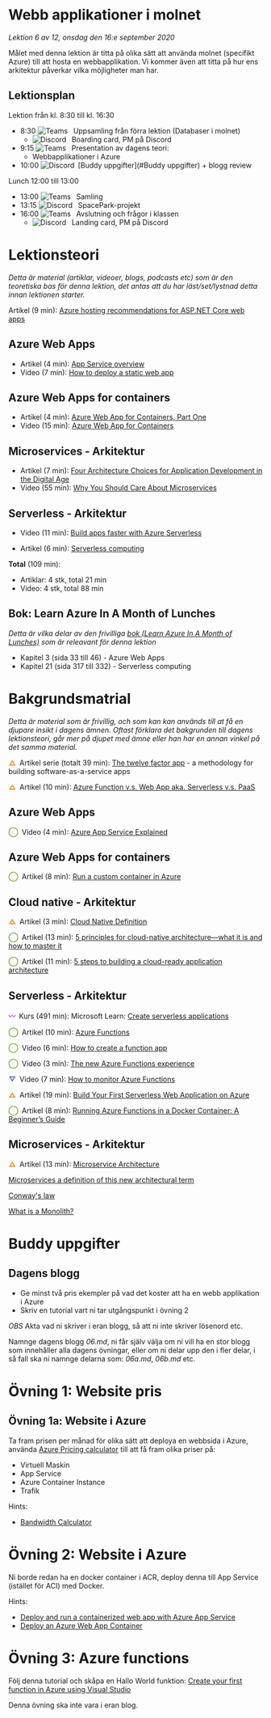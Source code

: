 # Webb applikationer i molnet

*Lektion 6 av 12, onsdag den 16:e september 2020*

Målet med denna lektion är titta på olika sätt att använda molnet (specifikt Azure) till att hosta en webbapplikation. Vi kommer även att titta på hur ens arkitektur påverkar vilka möjligheter man har.

## Lektionsplan
Lektion från kl. 8:30 till kl. 16:30

* 8:30 <img style="margin-right:0.5em;" src="C:/Github/molnapplikationer/assets/images/teams18.png"  alt="Teams"/> Uppsamling från förra lektion (Databaser i molnet)
  * <img style="margin-right:0.5em;" src="C:/Github/molnapplikationer/assets/images/discord18.png" alt="Discord"/> Boarding card, PM på Discord
* 9:15 <img style="margin-right:0.5em;" src="C:/Github/molnapplikationer/assets/images/teams18.png"  alt="Teams"/> Presentation av dagens teori: 
  * Webbapplikationer i Azure
* 10:00 <img style="margin-right:0.5em;" src="C:/Github/molnapplikationer/assets/images/discord18.png" alt="Discord"/>[Buddy uppgifter](#Buddy uppgifter) + blogg review

Lunch 12:00 till 13:00

* 13:00 <img style="margin-right:0.5em;" src="C:/Github/molnapplikationer/assets/images/teams18.png" alt="Teams"/> Samling
* 13:15 <img style="margin-right:0.5em;" src="C:/Github/molnapplikationer/assets/images/discord18.png" alt="Discord"/> SpacePark-projekt
* 16:00 <img style="margin-right:0.5em;" src="C:/Github/molnapplikationer/assets/images/teams18.png" alt="Teams"/> Avslutning och frågor i klassen
  * <img style="margin-right:0.5em;" src="C:/Github/molnapplikationer/assets/images/discord18.png" alt="Discord"/> Landing card, PM på Discord

# Lektionsteori
*Detta är material (artiklar, videoer, blogs, podcasts etc) som är den teoretiska bas för denna lektion, det antas att du har läst/set/lystnad detta innan lektionen starter.*

Artikel (9 min): [Azure hosting recommendations for ASP.NET Core web apps](https://docs.microsoft.com/en-us/dotnet/architecture/modern-web-apps-azure/azure-hosting-recommendations-for-asp-net-web-apps)

## Azure Web Apps

* Artikel (4 min): [App Service overview](https://docs.microsoft.com/en-us/azure/app-service/overview)
* Video (7 min): [How to deploy a static web app](https://www.youtube.com/watch?v=H2MPsgujpNk)

## Azure Web Apps for containers

* Artikel (4 min): [Azure Web App for Containers, Part One](https://www.ais.com/azure-web-app-for-containers-part-one/)
* Video (15 min): [Azure Web App for Containers](https://www.youtube.com/watch?v=xnUOu-yPEzo)

## Microservices - Arkitektur

* Artikel (7 min): [Four Architecture Choices for Application Development in the Digital Age](https://www.ibm.com/cloud/blog/four-architecture-choices-for-application-development)
* Video (55 min): [Why You Should Care About Microservices](https://channel9.msdn.com/Events/dotnetConf/Focus-on-Microservices/Why-You-Should-Care-About-Microservices?ocid=player)

## Serverless - Arkitektur

* Video (11 min): [Build apps faster with Azure Serverless](https://www.youtube.com/watch?v=OnJt4qfsfOc)

* Artikel (6 min): [Serverless computing](https://azure.microsoft.com/en-us/overview/serverless-computing/)

**Total** (109 min):

- Artiklar: 4 stk, total 21 min
- Video: 4 stk, total 88 min

## Bok: Learn Azure In A Month of Lunches

*Detta är vilka delar av den frivilliga [bok (Learn Azure In A Month of Lunches)](info_learningmaterial.md) som är releavant för denna lektion*

* Kapitel 3 (sida 33 till 46) - Azure Web Apps
* Kapitel 21 (sida 317 till 332) - Serverless computing

# Bakgrundsmatrial

*Detta är material som är frivillig, och som kan kan används till at få en djupare insikt i dagens ämnen. Oftast förklara det bakgrunden till dagens lektionsteori, går mer på djupet med ämne eller han har en annan vinkel på det samma material.*

<span style="color:#E78E35; font-weight: 900; margin-right:0.5em;">&#9651;</span>Artikel serie (totalt 39 min): [The twelve factor app](https://12factor.net/) - a methodology for building software-as-a-service apps

<span style="color:#E78E35; font-weight: 900; margin-right:0.5em;">&#9651;</span>Artikel (10 min): [Azure Function v.s. Web App aka. Serverless v.s. PaaS](https://www.taztopia.com/single-post/2019/07/28/Azure-Function-vs-Web-App-aka-Serverless-vs-PaaS)

## Azure Web Apps

<span style="color:#7EAE42; font-weight: 900; margin-right:0.5em;">&#9711;</span>Video (4 min): [Azure App Service Explained](https://www.youtube.com/watch?v=iSzez17lMuQ)

## Azure Web Apps for containers

<span style="color:#7EAE42; font-weight: 900; margin-right:0.5em;">&#9711;</span>Artikel (8 min): [Run a custom container in Azure](https://docs.microsoft.com/en-us/azure/app-service/quickstart-custom-container?pivots=container-linux)

## Cloud native - Arkitektur

<span style="color:#E78E35; font-weight: 900; margin-right:0.5em;">&#9651;</span>Artikel (3 min): [Cloud Native Definition](https://github.com/cncf/toc/blob/master/DEFINITION.md)

<span style="color:#7EAE42; font-weight: 900; margin-right:0.5em;">&#9711;</span>Artikel (13 min): [5 principles for cloud-native architecture—what it is and how to master it](https://cloud.google.com/blog/products/application-development/5-principles-for-cloud-native-architecture-what-it-is-and-how-to-master-it)

<span style="color:#7EAE42; font-weight: 900; margin-right:0.5em;">&#9711;</span>Artikel (11 min): [5 steps to building a cloud-ready application architecture](https://techbeacon.com/enterprise-it/5-steps-building-cloud-ready-application-architecture)

## Serverless - Arkitektur

<span style="color:#9F58B9; font-weight: 900; margin-right:0.5em;">&#12336;</span>Kurs (491 min): Microsoft Learn: [Create serverless applications](https://docs.microsoft.com/en-us/learn/paths/create-serverless-applications/)

<span style="color:#7EAE42; font-weight: 900; margin-right:0.5em;">&#9711;</span>Artikel (10 min): [Azure Functions](https://azure.microsoft.com/en-us/services/functions)

<span style="color:#7EAE42; font-weight: 900; margin-right:0.5em;">&#9711;</span>Video (6 min): [How to create a function app](https://www.youtube.com/watch?v=BEIZKCDElMs)

<span style="color:#7EAE42; font-weight: 900; margin-right:0.5em;">&#9711;</span>Video (3 min): [The new Azure Functions experience](https://www.youtube.com/watch?v=0bdT_9uOqkg)

<span style="color:#5874B9; font-weight: 900; margin-right:0.5em;">&#9661;</span>Video (7 min): [How to monitor Azure Functions](https://www.youtube.com/watch?v=eVDZz8h0s00)

<span style="color:#E78E35; font-weight: 900; margin-right:0.5em;">&#9651;</span>Artikel (19 min): [Build Your First Serverless Web Application on Azure](https://mikepfeiffer.io/blog/azure-serverless-101)

<span style="color:#7EAE42; font-weight: 900; margin-right:0.5em;">&#9711;</span>Artikel (8 min): [Running Azure Functions in a Docker Container: A Beginner’s Guide](https://medium.com/faun/running-azure-functions-in-a-docker-container-a-beginners-guide-f921c150eab4)

## Microservices - Arkitektur

<span style="color:#E78E35; font-weight: 900; margin-right:0.5em;">&#9651;</span>Artikel (13 min): [Microservice Architecture](https://microservices.io/patterns/microservices.html)

[Microservices a definition of this new architectural term](https://martinfowler.com/articles/microservices.html)

[Conway's law](https://en.wikipedia.org/wiki/Conway%27s_law)

[What is a Monolith?](http://www.codingthearchitecture.com/2014/11/19/what_is_a_monolith.html)

# Buddy uppgifter

## Dagens blogg

* Ge minst två pris ekempler på vad det koster att ha en webb applikation i Azure
* Skriv en tutorial vart ni tar utgångspunkt i övning 2

*OBS* Akta vad ni skriver i eran blogg, så att ni inte skriver lösenord etc.

Namnge dagens blogg *06.md*, ni får själv välja om ni vill ha en stor blogg som innehåller alla dagens övningar, eller om ni delar upp den i fler delar, i så fall ska ni namnge delarna som: *06a.md*, *06b.md* etc.

# Övning 1: Website pris

## Övning 1a: Website i Azure

Ta fram prisen per månad för olika sätt att deploya en webbsida i Azure, använda [Azure Pricing calculator](https://azure.microsoft.com/en-us/pricing/calculator) till att få fram olika priser på:

* Virtuell Maskin
* App Service
* Azure Container Instance
* Trafik

Hints:

* [Bandwidth Calculator](https://www.calculator.net/bandwidth-calculator.html)

# Övning 2: Website i Azure

Ni borde redan ha en docker container i ACR, deploy denna till App Service (istället för ACI) med Docker.

Hints:

* [Deploy and run a containerized web app with Azure App Service](https://docs.microsoft.com/en-us/learn/modules/deploy-run-container-app-service/)
* [Deploy an Azure Web App Container](https://docs.microsoft.com/en-us/azure/devops/pipelines/targets/webapp-on-container-linux?view=azure-devops&tabs=dotnet-core%2Cyaml)

# Övning 3: Azure functions

Följ denna tutorial och skåpa en Hallo World funktion: [Create your first function in Azure using Visual Studio](https://docs.microsoft.com/en-us/azure/azure-functions/functions-create-your-first-function-visual-studio)

Denna övning ska inte vara i eran blog.



